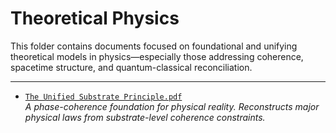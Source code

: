 # Theoretical Physics

This folder contains documents focused on foundational and unifying theoretical models in physics—especially those addressing coherence, spacetime structure, and quantum-classical reconciliation.

---

- [`The Unified Substrate Principle.pdf`](./The%20Unified%20Substrate%20Principle.pdf)  
  *A phase-coherence foundation for physical reality. Reconstructs major physical laws from substrate-level coherence constraints.*
